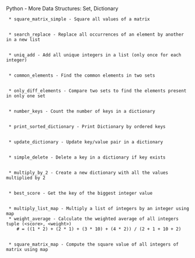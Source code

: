 Python - More Data Structures: Set, Dictionary


	 * square_matrix_simple - Square all values of a matrix


	 * search_replace - Replace all occurrences of an element by another in a new list


	 * uniq_add - Add all unique integers in a list (only once for each integer)


	 * common_elements - Find the common elements in two sets


	 * only_diff_elements - Compare two sets to find the elements present in only one set


	 * number_keys - Count the number of keys in a dictionary


	 * print_sorted_dictionary - Print Dictionary by ordered keys


	 * update_dictionary - Update key/value pair in a dictionary


	 * simple_delete - Delete a key in a dictionary if key exists


	 * multiply_by_2 - Create a new dictionary with all the values multiplied by 2


	 * best_score - Get the key of the biggest integer value


	 * multiply_list_map - Multiply a list of integers by an integer using map
	 * weight_average - Calculate the weighted average of all integers tuple (<score>, <weight>)
	 	# = ((1 * 2) + (2 * 1) + (3 * 10) + (4 * 2)) / (2 + 1 + 10 + 2)


	 * square_matrix_map - Compute the square value of all integers of matrix using map


